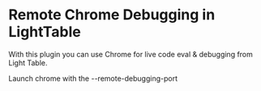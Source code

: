 Remote Chrome Debugging in LightTable
=====================================

With this plugin you can use Chrome for live code eval &amp; debugging from Light Table.

Launch chrome with the --remote-debugging-port


